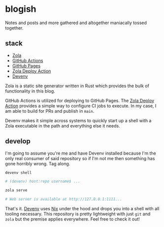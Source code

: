 # blogish

Notes and posts and more gathered and altogether maniacally tossed together.

## stack

- [Zola]
- [GitHub Actions]
- [GitHub Pages]
- [Zola Deploy Action]
- [Devenv]

Zola is a static site generator written in Rust which provides the bulk of functionality in this blog.

GitHub Actions is utilized for deploying to GitHub Pages. The [Zola Deploy Action] provides a simple way to configure CI jobs to execute. In my case, I am able to build for PRs and publish in `main`.

Devenv makes it simple across systems to quickly start up a shell with a Zola executable in the path and everything else it needs.

## develop

I'm going to assume you're me and have Devenv installed because I'm the only real consumer of said repository so if I'm not me then something has gone horribly wrong. Tag along.

```bash
devenv shell

# (devenv) host:repo username$ ...

zola serve

# Web server is available at http://127.0.0.1:1111...
```

That's it. [Devenv] uses [Nix] under the hood and drops you into a shell with all tooling necessary. This repository is pretty lightweight with just `git` and `zola` but the premise applies everywhere. Feel free to check it out!

<!-- References: in no particular order but maybe ascending -->

[Devenv]: https://devenv.sh
[GitHub Actions]: https://github.com/features/actions
[GitHub Pages]: https://pages.github.com/
[Nix]: https://nixos.org
[Zola Deploy Action]: https://github.com/shalzz/zola-deploy-action
[Zola]: https://getzola.org